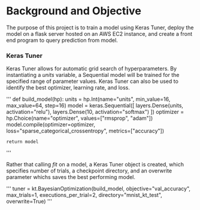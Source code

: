 # Background and Objective

The purpose of this project is to train a model using Keras Tuner, deploy the model on a flask server hosted on an AWS EC2 instance, and create a front end program to query prediction from model.

### Keras Tuner

Keras Tuner allows for automatic grid search of hyperparameters. By instantiating a *units* variable, a Sequential model will be trained for the specified range of parameter values. Keras Tuner can also be used to identify the best optimizer, learning rate, and loss. 

'''
def build_model(hp):
    units = hp.Int(name="units", min_value=16, max_value=64, step=16)
    model = keras.Sequential([
        layers.Dense(units, activation="relu"),
        layers.Dense(10, activation="softmax")
    ])
    optimizer = hp.Choice(name="optimizer", values=["rmsprop", "adam"])
    model.compile(optimizer=optimizer, loss="sparse_categorical_crossentropy", metrics=["accuracy"])
    
    return model
'''

Rather that calling *fit* on a model, a Keras Tuner object is created, which specifies number of trials, a checkpoint directory, and an overwrite parameter whichs saves the best performing model.

'''
tuner = kt.BayesianOptimization(build_model, objective="val_accuracy", max_trials=1, executions_per_trial=2, directory="mnist_kt_test", overwrite=True)
'''